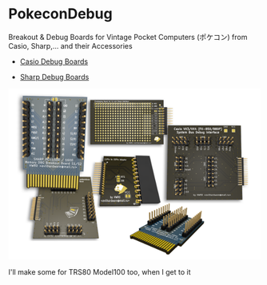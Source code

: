 # PokeconDebug
Breakout &amp; Debug Boards for Vintage Pocket Computers (ポケコン) from Casio, Sharp,... and their Accessories<br>



- <a href="Casio/">Casio Debug Boards</a>

- <a href="Sharp/">Sharp Debug Boards</a>

![proto](img/proto.png)

I'll make some for TRS80 Model100 too, when I get to it
